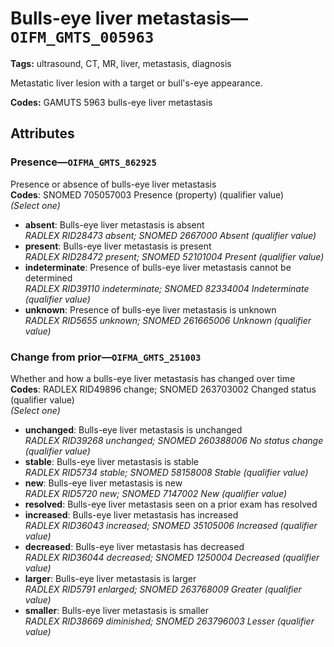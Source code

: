 # Bulls-eye liver metastasis—`OIFM_GMTS_005963`

**Tags:** ultrasound, CT, MR, liver, metastasis, diagnosis

Metastatic liver lesion with a target or bull's-eye appearance.

**Codes:** GAMUTS 5963 bulls-eye liver metastasis

## Attributes

### Presence—`OIFMA_GMTS_862925`

Presence or absence of bulls-eye liver metastasis  
**Codes**: SNOMED 705057003 Presence (property) (qualifier value)  
*(Select one)*

- **absent**: Bulls-eye liver metastasis is absent  
_RADLEX RID28473 absent; SNOMED 2667000 Absent (qualifier value)_
- **present**: Bulls-eye liver metastasis is present  
_RADLEX RID28472 present; SNOMED 52101004 Present (qualifier value)_
- **indeterminate**: Presence of bulls-eye liver metastasis cannot be determined  
_RADLEX RID39110 indeterminate; SNOMED 82334004 Indeterminate (qualifier value)_
- **unknown**: Presence of bulls-eye liver metastasis is unknown  
_RADLEX RID5655 unknown; SNOMED 261665006 Unknown (qualifier value)_

### Change from prior—`OIFMA_GMTS_251003`

Whether and how a bulls-eye liver metastasis has changed over time  
**Codes**: RADLEX RID49896 change; SNOMED 263703002 Changed status (qualifier value)  
*(Select one)*

- **unchanged**: Bulls-eye liver metastasis is unchanged  
_RADLEX RID39268 unchanged; SNOMED 260388006 No status change (qualifier value)_
- **stable**: Bulls-eye liver metastasis is stable  
_RADLEX RID5734 stable; SNOMED 58158008 Stable (qualifier value)_
- **new**: Bulls-eye liver metastasis is new  
_RADLEX RID5720 new; SNOMED 7147002 New (qualifier value)_
- **resolved**: Bulls-eye liver metastasis seen on a prior exam has resolved  
- **increased**: Bulls-eye liver metastasis has increased  
_RADLEX RID36043 increased; SNOMED 35105006 Increased (qualifier value)_
- **decreased**: Bulls-eye liver metastasis has decreased  
_RADLEX RID36044 decreased; SNOMED 1250004 Decreased (qualifier value)_
- **larger**: Bulls-eye liver metastasis is larger  
_RADLEX RID5791 enlarged; SNOMED 263768009 Greater (qualifier value)_
- **smaller**: Bulls-eye liver metastasis is smaller  
_RADLEX RID38669 diminished; SNOMED 263796003 Lesser (qualifier value)_